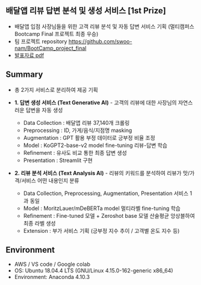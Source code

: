 ## 배달앱 리뷰 답변 분석 및 생성 서비스 [1st Prize]

- 배달앱 입점 사장님들을 위한 고객 리뷰 분석 및 자동 답변 서비스 기획 (멀티캠퍼스 Bootcamp Final 프로젝트 최종 우승)
- 팀 프로젝트 repository https://github.com/swoo-nam/BootCamp_project_final
- [발표자료 pdf](https://github.com/piabona/AI-reply-generator-prj/blob/100b9250aeac9d73793436dea4433ee0d8002310/report/%E1%84%8E%E1%85%AC%E1%84%8C%E1%85%A9%E1%86%BC%20%E1%84%91%E1%85%B3%E1%84%85%E1%85%A9%E1%84%8C%E1%85%A6%E1%86%A8%E1%84%90%E1%85%B3%20%E1%84%91%E1%85%A9%E1%84%90%E1%85%B3%E1%84%91%E1%85%A9%E1%86%AF%E1%84%85%E1%85%B5%E1%84%8B%E1%85%A9_1%E1%84%8C%E1%85%A9.pdf) 

## Summary
- 총 2가지 서비스로 분리하여 제공 기획
- **1. 답변 생성 서비스 (Text Generative AI)** - 고객의 리뷰에 대한 사장님의 자연스러운 답변을 자동 생성
  - Data Collection : 배달앱 리뷰 37,140개 크롤링
  - Preprocessing : ID, 가게/음식/지점명 masking
  - Augmentation : GPT 활용 부정 데이터로 긍부정 비율 조정
  - Model : KoGPT2-base-v2 model fine-tuning 리뷰-답변 학습
  - Refinement : 유사도 비교 통한 최종 답변 생성 
  - Presentation : Streamlit 구현

- **2. 리뷰 분석 서비스 (Text Analysis AI)** - 리뷰의 키워드를 분석하여 리뷰가 맛/가격/서비스 어떤 내용인지 분류 
  - Data Collection, Preprocessing, Augmentation, Presentation 서비스 1과 동일
  - Model : MoritzLauer/mDeBERTa model 멀티라벨 fine-tuning 학습 
  - Refinement : Fine-tuned 모델 + Zeroshot base 모델 산술평균 앙상블하여 최종 라벨 생성
  - Extension : 부가 서비스 기획 (긍부정 지수 추이 / 고객별 온도 지수 등)

## Environment
- AWS / VS code / Google colab
- OS: Ubuntu 18.04.4 LTS (GNU/Linux 4.15.0-162-generic x86_64)
- Environment: Anaconda 4.10.3
